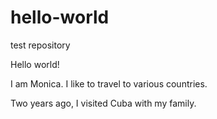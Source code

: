 # hello-world
test repository

Hello world!

I am Monica. I like to travel to various countries. 

Two years ago, I visited Cuba with my family.

